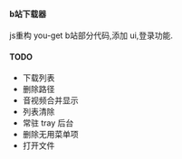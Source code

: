 #### b站下载器
js重构 you-get b站部分代码,添加 ui,登录功能.

#### TODO
- 下载列表
- 删除路径
- 音视频合并显示
- 列表清除
- 常驻 tray 后台
- 删除无用菜单项
- 打开文件
